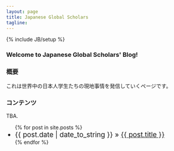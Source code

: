 ```yaml
---
layout: page
title: Japanese Global Scholars
tagline:
---
```

{% include JB/setup %}

### Welcome to Japanese Global Scholars' Blog!

### 概要
これは世界中の日本人学生たちの現地事情を発信していくページです。

### コンテンツ

TBA.




<ul class="posts">
  {% for post in site.posts %}
    <li style="font-size:14pt"><span>{{ post.date | date_to_string }}</span> &raquo; <a href="{{ BASE_PATH }}{{ post.url }}">{{ post.title }}</a></li>
  {% endfor %}
</ul>

